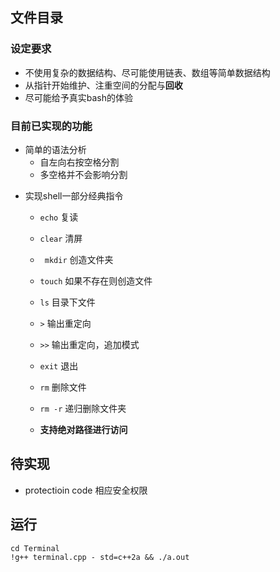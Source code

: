 ## 文件目录

### 设定要求

* 不使用复杂的数据结构、尽可能使用链表、数组等简单数据结构
* 从指针开始维护、注重空间的分配与**回收**
* 尽可能给予真实bash的体验



### 目前已实现的功能

- 简单的语法分析
  - 自左向右按空格分割
  - 多空格并不会影响分割



* 实现shell一部分经典指令

  * `echo` 复读

  * `clear` 清屏

  * ` mkdir` 创造文件夹

  * `touch` 如果不存在则创造文件

  * `ls` 目录下文件

  * `>` 输出重定向

  * `>>` 输出重定向，追加模式

  * `exit` 退出

  * `rm`  删除文件

  * `rm -r` 递归删除文件夹

  * **支持绝对路径进行访问**

    



## 待实现

* protectioin code 相应安全权限



## 运行

```shell
cd Terminal
!g++ terminal.cpp - std=c++2a && ./a.out
```

